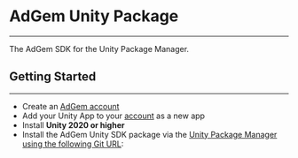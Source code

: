 # AdGem Unity Package

---
The AdGem SDK for the Unity Package Manager.

## Getting Started

---
- Create an [AdGem account](https://dashboard.adgem.com/register)
- Add your Unity App to your [account](https://dashboard.adgem.com/publisher/apps) as a new app
- Install **Unity 2020 or higher**
- Install the AdGem Unity SDK package via the [Unity Package Manager using the following Git URL](https://docs.unity3d.com/Manual/upm-ui-giturl.html):
